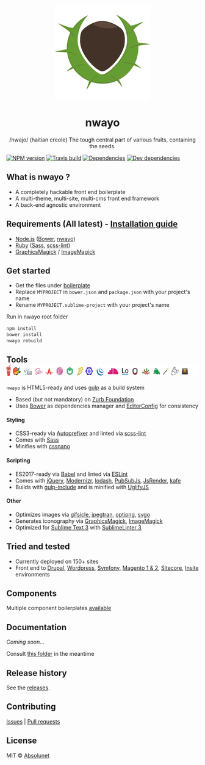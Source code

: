 <p align="center">
	<img src="ressources/images/nwayo.png" width="250" height="250" alt="nwayo">
</p>
<h1 align="center"><strong>nwayo</strong></h1>
<p align="center">/nwajo/ (haitian creole) The tough central part of various fruits, containing the seeds.</p>

[![NPM version](https://img.shields.io/npm/v/@absolunet/nwayo-workflow.svg)](https://www.npmjs.com/package/@absolunet/nwayo-workflow)
[![Travis build](https://api.travis-ci.org/absolunet/nwayo-workflow.svg?branch=master)](https://travis-ci.org/absolunet/nwayo-workflow/builds)
[![Dependencies](https://david-dm.org/absolunet/nwayo-workflow/status.svg)](https://david-dm.org/absolunet/nwayo-workflow)
[![Dev dependencies](https://david-dm.org/absolunet/nwayo-workflow/dev-status.svg)](https://david-dm.org/absolunet/nwayo-workflow?type=dev)
<br>

## What is nwayo ?
- A completely hackable front end boilerplate
- A multi-theme, multi-site, multi-cms front end framework
- A back-end agnostic environment



## Requirements (All latest) - [Installation guide](docs/install)
- [Node.js](//nodejs.org) ([Bower](//bower.io), [nwayo](//www.npmjs.com/package/nwayo))
- [Ruby](//www.ruby-lang.org) ([Sass](http://sass-lang.com), [scss-lint](//github.com/causes/scss-lint))
- [GraphicsMagick](http://www.graphicsmagick.org) / [ImageMagick](//www.imagemagick.org)



## Get started
 - Get the files under [boilerplate](boilerplate)
 - Replace `MYPROJECT` in `bower.json` and `package.json` with your project's name
 - Rename `MYPROJECT.sublime-project` with your project's name

Run in nwayo root folder
```shell
npm install
bower install
nwayo rebuild
```



## Tools &nbsp; <img src="ressources/images/vendors.png" width="600" height="30" alt="nwayo vendors">
`nwayo` is HTML5-ready and uses [gulp](http://gulpjs.com) as a build system

- Based (but not mandatory) on [Zurb Foundation](//foundation.zurb.com)
- Uses [Bower](//bower.io) as dependencies manager and [EditorConfig](http://editorconfig.org) for consistency

#### Styling
- CSS3-ready via [Autoprefixer](//github.com/postcss/autoprefixer) and linted via [scss-lint](//github.com/brigade/scss-lint)
- Comes with [Sass](http://sass-lang.com)
- Minifies with [cssnano](http://cssnano.co)

#### Scripting
- ES2017-ready via [Babel](//babeljs.io) and linted via [ESLint](http://eslint.org)
- Comes with [jQuery](//jquery.com), [Modernizr](//modernizr.com), [lodash](//lodash.com), [PubSubJs](//github.com/mroderick/PubSubJS), [JsRender](//www.jsviews.com), [kafe](http://absolunet.github.io/kafe)
- Builds with [gulp-include](//www.npmjs.com/package/@absolunet/gulp-include) and is minified with [UglifyJS](http://lisperator.net/uglifyjs)

#### Other
- Optimizes images via [gifsicle](//www.lcdf.org/gifsicle), [jpegtran](http://libjpeg-turbo.virtualgl.org), [optipng](http://optipng.sourceforge.net), [svgo](//github.com/svg/svgo)
- Generates iconography via [GraphicsMagick](http://www.graphicsmagick.org), [ImageMagick](//www.imagemagick.org)
- Optimized for [Sublime Text 3](//www.sublimetext.com) with [SublimeLinter 3](http://www.sublimelinter.com)



## Tried and tested
 - Currently deployed on 150+ sites
 - Front end to [Drupal](//www.drupal.org), [Wordpress](//wordpress.org), [Symfony](//symfony.com), [Magento 1 & 2](//magento.com), [Sitecore](//www.sitecore.net), [Insite](http://www.insitesoft.com) environments

## Components
Multiple component boilerplates [available](//github.com/absolunet/nwayo-components)

## Documentation
*Coming soon...*

Consult [this folder](docs) in the meantime

## Release history
See the [releases](//github.com/absolunet/nwayo/releases).

## Contributing
[Issues](//github.com/absolunet/nwayo/issues) | [Pull requests](//github.com/absolunet/nwayo/pulls)

## License
MIT © [Absolunet](https://absolunet.com)
